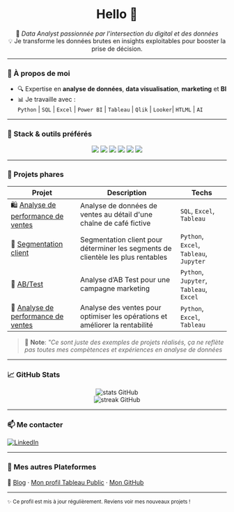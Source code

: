 <h1 align="center">Hello 👋</h1>

<p align="center">
🎯 <em>Data Analyst passionnée par l’intersection du digital et des données</em><br>
💡 Je transforme les données brutes en insights exploitables pour booster la prise de décision.
</p>

---

### 🧠 À propos de moi

- 🔍 Expertise en **analyse de données**, **data visualisation**, **marketing** et **BI**
- 📊 Je travaille avec :  
  `Python` | `SQL` | `Excel` | `Power BI` | `Tableau` | `Qlik` | `Looker`| `HTLML` | `AI`

---

### 🧰 Stack & outils préférés

<div align="center">
  <img src="https://img.shields.io/badge/-Python-3776AB?logo=python&logoColor=white" />
  <img src="https://img.shields.io/badge/-SQL-4479A1?logo=mysql&logoColor=white" />
  <img src="https://img.shields.io/badge/-PowerBI-F2C811?logo=powerbi&logoColor=black" />
  <img src="https://img.shields.io/badge/-Tableau-E97627?logo=tableau&logoColor=white" />
  <img src="https://img.shields.io/badge/-Excel-217346?logo=microsoft-excel&logoColor=white" />
  <img src="https://img.shields.io/badge/-Jupyter-F37626?logo=jupyter&logoColor=white" />
</div>

---

### 🚀 Projets phares

| Projet | Description | Techs |
|--------|-------------|-------|
| 🛍️ [Analyse de performance de ventes](https://public.tableau.com/app/profile/oy4372/viz/CoffeeShopperformance/Histoire1) | Analyse de données de ventes au détail d'une chaîne de café fictive | `SQL`, `Excel`, `Tableau` |
| 👥 [Segmentation client](https://public.tableau.com/app/profile/oy4372/viz/TSTableaudebord/TSTableaudebord) | Segmentation client pour déterminer les segments de clientèle les plus rentables | `Python`, `Excel`, `Tableau`, `Jupyter` |
| 📢 [AB/Test](https://public.tableau.com/app/profile/oy4372/viz/RsulatABTest/RsultatABTest) | Analyse d’AB Test pour une campagne marketing | `Python`, `Jupyter`, `Tableau`, `Excel` |
| 🍕 [Analyse de performance de ventes](https://public.tableau.com/app/profile/oy4372/viz/SalesData_16947195551980/Histoire1) | Analyse des ventes pour optimiser les opérations et améliorer la rentabilité | `Python`, `Excel`, `Tableau` |
> 📝 **Note**: *"Ce sont juste des exemples de projets réalisés, ça ne reflète pas toutes mes compètences et expériences en analyse de données*
---

### 📈 GitHub Stats

<p align="center">
  <img src="https://github-readme-stats.vercel.app/api?username=Ydataanalyse&show_icons=true&theme=tokyonight" alt="stats GitHub" />
  <br />
  <img src="https://github-readme-streak-stats.herokuapp.com/?user=Ydataanalyse&theme=tokyonight" alt="streak GitHub" />
</p>

---

### 📫 Me contacter

[![LinkedIn](https://img.shields.io/badge/-LinkedIn-blue?style=flat&logo=linkedin&logoColor=white)](https://www.linkedin.com/in/yahafadounaomar/)

---

### 🔗 Mes autres Plateformes
 
🔗 [Blog](https://dataxstrategy.fr/) · [Mon profil Tableau Public](https://public.tableau.com/app/profile/oy4372/vizzes) · [Mon GitHub](https://github.com/Ydataanalyse)

---

<sub>✨ Ce profil est mis à jour régulièrement. Reviens voir mes nouveaux projets !</sub>
